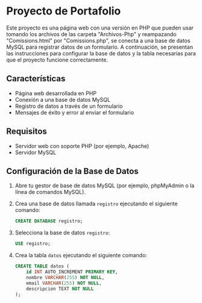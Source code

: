 # Proyecto de Portafolio

Este proyecto es una página web con una versión en PHP que pueden usar tomando los archivos de las carpeta "Archivos-Php" y reampazando "Comissions.html" por "Comissions.php", se conecta a una base de datos MySQL para registrar datos de un formulario. A continuación, se presentan las instrucciones para configurar la base de datos y la tabla necesarias para que el proyecto funcione correctamente.

## Características

- Página web desarrollada en PHP
- Conexión a una base de datos MySQL
- Registro de datos a través de un formulario
- Mensajes de éxito y error al enviar el formulario

## Requisitos

- Servidor web con soporte PHP (por ejemplo, Apache)
- Servidor MySQL

## Configuración de la Base de Datos

1. Abre tu gestor de base de datos MySQL (por ejemplo, phpMyAdmin o la línea de comandos MySQL).
2. Crea una base de datos llamada `registro` ejecutando el siguiente comando:

    ```sql
    CREATE DATABASE registro;
    ```

3. Selecciona la base de datos `registro`:

    ```sql
    USE registro;
    ```

4. Crea la tabla `datos` ejecutando el siguiente comando:

    ```sql
    CREATE TABLE datos (
        id INT AUTO_INCREMENT PRIMARY KEY,
        nombre VARCHAR(255) NOT NULL,
        email VARCHAR(255) NOT NULL,
        descripcion TEXT NOT NULL
    );
    ```
